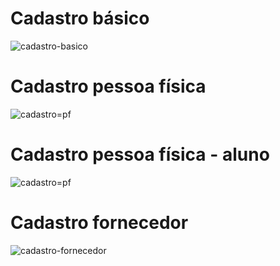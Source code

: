 # Cadastro básico
![cadastro-basico](https://github.com/david-duartep/Projeto-Integrador-Grupo-38/assets/160237872/5b4afc8d-a2b1-41a8-b906-1f263a672680)

# Cadastro pessoa física
![cadastro=pf](https://github.com/david-duartep/Projeto-Integrador-Grupo-38/assets/160237872/88b2292e-d7dc-4396-8113-712b81fdd056)

# Cadastro pessoa física - aluno
![cadastro=pf](https://github.com/david-duartep/Projeto-Integrador-Grupo-38/assets/160237872/69e715b5-ce87-4d1b-950a-c98be613f0fb)

# Cadastro fornecedor
![cadastro-fornecedor](https://github.com/david-duartep/Projeto-Integrador-Grupo-38/assets/160237872/8c7b765b-4f0e-4da7-8a85-d567b05995fa)
